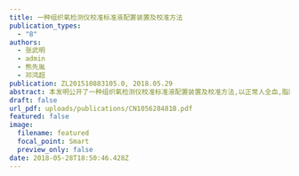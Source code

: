 ```yaml
---
title: 一种组织氧检测仪校准标准液配置装置及校准方法
publication_types:
  - "8"
authors:
  - 张武明
  - admin
  - 熊先胤
  - 邓鸿超
publication: ZL201510883105.0, 2018.05.29
abstract: 本发明公开了一种组织氧检测仪校准标准液配置装置及校准方法,以正常人全血,脂肪乳及磷酸缓冲液为原料,按照不同需求自动配比成液体模型.液体模型一部分被输送至纯氧环境进行氧合,另一部分被输送至纯氮环境进行脱氧,一段时间后得到完全氧合和完全脱氧的液体模型.完全氧合和完全脱氧的液体模型按比例自动混合成0-100%的不同氧饱和度的液体模型输出,用待校准的组织氧检测仪测定其血氧饱和度,从而得到该组织氧检测仪的校准直线.本装置具有能模拟多种组织的光学吸收和散射特性,准确度高,模拟范围广,自动化程度高,校准过程简便的优点.本方案适用于对组织氧检测仪的校准.
draft: false
url_pdf: uploads/publications/CN105628481B.pdf
featured: false
image:
  filename: featured
  focal_point: Smart
  preview_only: false
date: 2018-05-28T18:50:46.428Z
---
```

